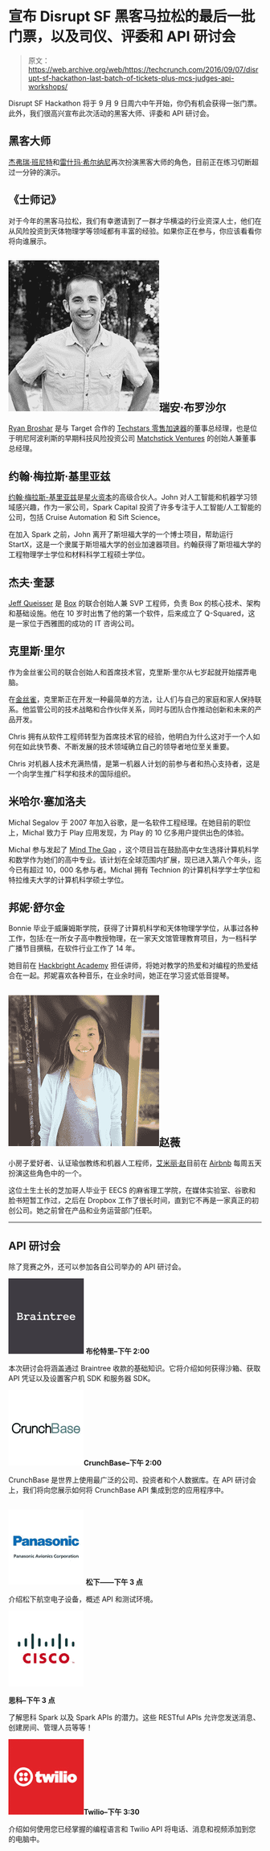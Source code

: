 # 宣布 Disrupt SF 黑客马拉松的最后一批门票，以及司仪、评委和 API 研讨会 

> 原文：<https://web.archive.org/web/https://techcrunch.com/2016/09/07/disrupt-sf-hackathon-last-batch-of-tickets-plus-mcs-judges-api-workshops/>

Disrupt SF Hackathon 将于 9 月 9 日周六中午开始，你仍有机会获得一张门票。此外，我们很高兴宣布此次活动的黑客大师、评委和 API 研讨会。

## 黑客大师

[杰弗瑞·班尼特](https://web.archive.org/web/20221003000239/https://twitter.com/meandmybadself)和[雷什玛·希尔纳尼](https://web.archive.org/web/20221003000239/https://twitter.com/ReshmaKhilnani)再次扮演黑客大师的角色，目前正在练习切断超过一分钟的演示。

## 《士师记》

对于今年的黑客马拉松，我们有幸邀请到了一群才华横溢的行业资深人士，他们在从风险投资到天体物理学等领域都有丰富的经验。如果你正在参与，你应该看看你将向谁展示。

## ![ryan_broshar](img/9304398e52e6c33c8d35f5a68b165dc0.png)瑞安·布罗沙尔

[Ryan Broshar](https://web.archive.org/web/20221003000239/https://twitter.com/rbroshar) 是与 Target 合作的 [Techstars 零售加速器](https://web.archive.org/web/20221003000239/http://www.techstars.com/programs/retail-program/)的董事总经理，也是位于明尼阿波利斯的早期科技风险投资公司 [Matchstick Ventures](https://web.archive.org/web/20221003000239/http://www.matchstickventures.com/) 的创始人兼董事总经理。

## 约翰·梅拉斯·基里亚兹

[约翰·梅拉斯-基里亚兹](https://web.archive.org/web/20221003000239/https://twitter.com/jmelaskyriazi)是[星火资本](https://web.archive.org/web/20221003000239/http://sparkcapital.com/)的高级合伙人。John 对人工智能和机器学习领域感兴趣，作为一家公司，Spark Capital 投资了许多专注于人工智能/人工智能的公司，包括 Cruise Automation 和 Sift Science。

在加入 Spark 之前，John 离开了斯坦福大学的一个博士项目，帮助运行 StartX，这是一个隶属于斯坦福大学的创业加速器项目。约翰获得了斯坦福大学的工程物理学士学位和材料科学工程硕士学位。

## 杰夫·奎瑟

[Jeff Queisser](https://web.archive.org/web/20221003000239/https://twitter.com/jq) 是 [Box](https://web.archive.org/web/20221003000239/https://www.box.com/) 的联合创始人兼 SVP 工程师，负责 Box 的核心技术、架构和基础设施。他在 10 岁时出售了他的第一个软件，后来成立了 Q-Squared，这是一家位于西雅图的成功的 IT 咨询公司。

## 克里斯·里尔

作为金丝雀公司的联合创始人和首席技术官，克里斯·里尔从七岁起就开始摆弄电脑。

在[金丝雀](https://web.archive.org/web/20221003000239/https://canary.is/)，克里斯正在开发一种最简单的方法，让人们与自己的家庭和家人保持联系。他监管公司的技术战略和合作伙伴关系，同时与团队合作推动创新和未来的产品开发。

Chris 拥有从软件工程师转型为首席技术官的经验，他明白为什么这对于一个人如何在如此快节奏、不断发展的技术领域确立自己的领导者地位至关重要。

Chris 对机器人技术充满热情，是第一机器人计划的前参与者和热心支持者，这是一个向学生推广科学和技术的国际组织。

## 米哈尔·塞加洛夫

Michal Segalov 于 2007 年加入谷歌，是一名软件工程经理。在她目前的职位上，Michal 致力于 Play 应用发现，为 Play 的 10 亿多用户提供出色的体验。

Michal 参与发起了 [Mind The Gap](https://web.archive.org/web/20221003000239/http://mindthegapproject.eu/) ，这个项目旨在鼓励高中女生选择计算机科学和数学作为她们的高中专业。该计划在全球范围内扩展，现已进入第八个年头，迄今已有超过 10，000 名参与者。Michal 拥有 Technion 的计算机科学学士学位和特拉维夫大学的计算机科学硕士学位。

## 邦妮·舒尔金

Bonnie 毕业于威廉姆斯学院，获得了计算机科学和天体物理学学位，从事过各种工作，包括:在一所女子高中教授物理，在一家天文馆管理教育项目，为一档科学广播节目撰稿，在软件行业工作了 14 年。

她目前在 [Hackbright Academy](https://web.archive.org/web/20221003000239/https://hackbrightacademy.com/) 担任讲师，将她对教学的热爱和对编程的热爱结合在一起。邦妮喜欢各种音乐，在业余时间，她正在学习竖式低音提琴。

## ![emily_zhao](img/b7a5d1191c3fbe8460ed13c8b83550b3.png)赵薇

小房子爱好者、认证瑜伽教练和机器人工程师，[艾米丽·赵](https://web.archive.org/web/20221003000239/https://twitter.com/ezhao)目前在 [Airbnb](https://web.archive.org/web/20221003000239/https://www.airbnb.com/) 每周五天扮演这些角色中的一个。

这位土生土长的芝加哥人毕业于 EECS 的麻省理工学院，在媒体实验室、谷歌和脸书短暂工作过，之后在 Dropbox 工作了很长时间，直到它不再是一家真正的初创公司。她之前曾在产品和业务运营部门任职。

* * *

## API 研讨会

除了竞赛之外，还可以参加各自公司举办的 API 研讨会。

![braintree](img/bd0ae9817a24ad6f364cbd2fe19161c4.png) **布伦特里–下午 2:00**

本次研讨会将涵盖通过 Braintree 收款的基础知识。它将介绍如何获得沙箱、获取 API 凭证以及设置客户机 SDK 和服务器 SDK。

![crunchbase](img/59b6f9280e1f92825b9e9b84114c1a87.png)**CrunchBase–下午 2:00**

CrunchBase 是世界上使用最广泛的公司、投资者和个人数据库。在 API 研讨会上，我们将向您展示如何将 CrunchBase API 集成到您的应用程序中。

## 

![panasonic](img/2e3f42dbb450e2a0e21c77302e639fdb.png) **松下——下午 3 点**

介绍松下航空电子设备，概述 API 和测试环境。

![cisco](img/ca0dffb85a9b97f7535c93f805a9e0b0.png)

**思科–下午 3 点**

了解思科 Spark 以及 Spark APIs 的潜力。这些 RESTful APIs 允许您发送消息、创建房间、管理人员等等！

![twilio](img/7d3bc2ff1b757752273b476f5cb50933.png)**Twilio–下午 3:30**

介绍如何使用您已经掌握的编程语言和 Twilio API 将电话、消息和视频添加到您的电脑中。